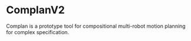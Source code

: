 # ComplanV2
Complan is a prototype tool for compositional multi-robot motion planning for complex specification. 
